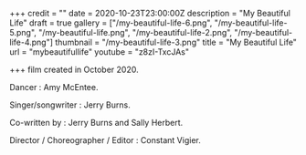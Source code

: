 +++
credit = ""
date = 2020-10-23T23:00:00Z
description = "My Beautiful Life"
draft = true
gallery = ["/my-beautiful-life-6.png", "/my-beautiful-life-5.png", "/my-beautiful-life.png", "/my-beautiful-life-2.png", "/my-beautiful-life-4.png"]
thumbnail = "/my-beautiful-life-3.png"
title = "My Beautiful Life"
url = "mybeautifullife"
youtube = "z8zI-TxcJAs"

+++
film created in October 2020.

Dancer : Amy McEntee.

Singer/songwriter : Jerry Burns.

Co-written by : Jerry Burns and Sally Herbert.

Director / Choreographer / Editor : Constant Vigier.
